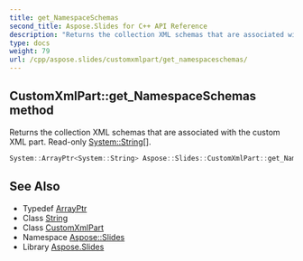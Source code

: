 ```yaml
---
title: get_NamespaceSchemas
second_title: Aspose.Slides for C++ API Reference
description: "Returns the collection XML schemas that are associated with the custom XML part. Read-only System::String[]."
type: docs
weight: 79
url: /cpp/aspose.slides/customxmlpart/get_namespaceschemas/
---
```

## CustomXmlPart::get_NamespaceSchemas method


Returns the collection XML schemas that are associated with the custom XML part. Read-only [System::String](../../../system/string/)[].

```cpp
System::ArrayPtr<System::String> Aspose::Slides::CustomXmlPart::get_NamespaceSchemas() override
```

## See Also

* Typedef [ArrayPtr](../../../system/arrayptr/)
* Class [String](../../../system/string/)
* Class [CustomXmlPart](../)
* Namespace [Aspose::Slides](../../)
* Library [Aspose.Slides](../../../)
